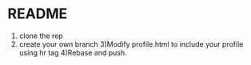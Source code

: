 # README
1) clone the rep
2) create your own branch
3)Modify profile.html to include your profile using hr tag
4)Rebase and push.

